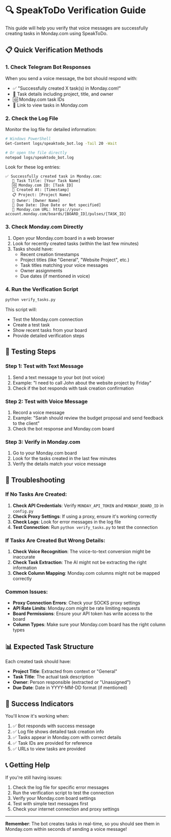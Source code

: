 # 🔍 SpeakToDo Verification Guide

This guide will help you verify that voice messages are successfully creating tasks in Monday.com using SpeakToDo.

## 📋 Quick Verification Methods

### 1. **Check Telegram Bot Responses**

When you send a voice message, the bot should respond with:

- ✅ "Successfully created X task(s) in Monday.com!"
- 📝 Task details including project, title, and owner
- 🆔 Monday.com task IDs
- 🔗 Link to view tasks in Monday.com

### 2. **Check the Log File**

Monitor the log file for detailed information:

```bash
# Windows PowerShell
Get-Content logs/speaktodo_bot.log -Tail 20 -Wait

# Or open the file directly
notepad logs/speaktodo_bot.log
```

Look for these log entries:

```
✅ Successfully created task in Monday.com:
   📝 Task Title: [Your Task Name]
   🆔 Monday.com ID: [Task ID]
   📅 Created At: [Timestamp]
   📋 Project: [Project Name]
   👤 Owner: [Owner Name]
   📅 Due Date: [Due Date or Not specified]
   🔗 Monday.com URL: https://your-account.monday.com/boards/[BOARD_ID]/pulses/[TASK_ID]
```

### 3. **Check Monday.com Directly**

1. Open your Monday.com board in a web browser
2. Look for recently created tasks (within the last few minutes)
3. Tasks should have:
   - Recent creation timestamps
   - Project titles (like "General", "Website Project", etc.)
   - Task titles matching your voice messages
   - Owner assignments
   - Due dates (if mentioned in voice)

### 4. **Run the Verification Script**

```bash
python verify_tasks.py
```

This script will:

- Test the Monday.com connection
- Create a test task
- Show recent tasks from your board
- Provide detailed verification steps

## 🧪 Testing Steps

### Step 1: Test with Text Message

1. Send a text message to your bot (not voice)
2. Example: "I need to call John about the website project by Friday"
3. Check if the bot responds with task creation confirmation

### Step 2: Test with Voice Message

1. Record a voice message
2. Example: "Sarah should review the budget proposal and send feedback to the client"
3. Check the bot response and Monday.com board

### Step 3: Verify in Monday.com

1. Go to your Monday.com board
2. Look for the tasks created in the last few minutes
3. Verify the details match your voice message

## 🔧 Troubleshooting

### If No Tasks Are Created:

1. **Check API Credentials**: Verify `MONDAY_API_TOKEN` and `MONDAY_BOARD_ID` in `config.py`
2. **Check Proxy Settings**: If using a proxy, ensure it's working correctly
3. **Check Logs**: Look for error messages in the log file
4. **Test Connection**: Run `python verify_tasks.py` to test the connection

### If Tasks Are Created But Wrong Details:

1. **Check Voice Recognition**: The voice-to-text conversion might be inaccurate
2. **Check Task Extraction**: The AI might not be extracting the right information
3. **Check Column Mapping**: Monday.com columns might not be mapped correctly

### Common Issues:

- **Proxy Connection Errors**: Check your SOCKS proxy settings
- **API Rate Limits**: Monday.com might be rate limiting requests
- **Board Permissions**: Ensure your API token has write access to the board
- **Column Types**: Make sure your Monday.com board has the right column types

## 📊 Expected Task Structure

Each created task should have:

- **Project Title**: Extracted from context or "General"
- **Task Title**: The actual task description
- **Owner**: Person responsible (extracted or "Unassigned")
- **Due Date**: Date in YYYY-MM-DD format (if mentioned)

## 🎯 Success Indicators

You'll know it's working when:

1. ✅ Bot responds with success message
2. ✅ Log file shows detailed task creation info
3. ✅ Tasks appear in Monday.com with correct details
4. ✅ Task IDs are provided for reference
5. ✅ URLs to view tasks are provided

## 📞 Getting Help

If you're still having issues:

1. Check the log file for specific error messages
2. Run the verification script to test the connection
3. Verify your Monday.com board settings
4. Test with simple text messages first
5. Check your internet connection and proxy settings

---

**Remember**: The bot creates tasks in real-time, so you should see them in Monday.com within seconds of sending a voice message!
